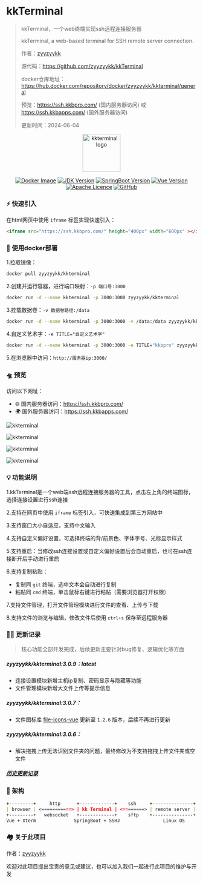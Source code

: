 # kkTerminal

> kkTerminal，一个web终端实现ssh远程连接服务器
>
> kkTerminal, a web-based terminal for SSH remote server connection.
>
> 作者：[zyyzyykk](https://github.com/zyyzyykk/)
>
> 源代码：https://github.com/zyyzyykk/kkTerminal
>
> docker仓库地址：https://hub.docker.com/repository/docker/zyyzyykk/kkterminal/general
>
> 预览：https://ssh.kkbpro.com/	(国内服务器访问)	或	https://ssh.kkbapps.com/	(国外服务器访问)
>
> 更新时间：2024-06-04
>

<p align="center"><a href="https://ssh.kkbpro.com/" target="_blank" rel="noopener noreferrer"><img width="100" src="https://img.kkbapps.com/logo/terminal.png" alt="kkterminal logo"></a></p>

<p align="center">
  <a href="https://hub.docker.com/repository/docker/zyyzyykk/kkterminal/general"><img src="https://img.shields.io/badge/docker_pull-120+-blue" alt="Docker Image"></a>
  <a href="https://www.oracle.com/cn/java/technologies/downloads/#java8-windows"><img src="https://img.shields.io/badge/jdk-1.8-orange" alt="JDK Version"></a>
  <a href="https://spring.io/projects/spring-boot"><img src="https://img.shields.io/badge/springboot-2.7.15-green?color=6db33f" alt="SpringBoot Version"></a>
  <a href="https://cn.vuejs.org/"><img src="https://img.shields.io/badge/vue-3.x-green?color=42b883" alt="Vue Version"></a>
  <a href="https://www.apache.org/licenses/"><img src="https://img.shields.io/badge/licence-Apache-red" alt="Apache Licence"></a>
  <a href="https://github.com/zyyzyykk/kkTerminal"><img src="https://img.shields.io/badge/gitHub_star-10+-yellow" alt="GitHub"></a>
</p>



### **⚡** 快速引入

在html网页中使用 `iframe` 标签实现快速引入：

```html
<iframe src="https://ssh.kkbpro.com/" height="400px" width="600px" ></iframe>
```

### 💪 使用docker部署

1.拉取镜像：

```bash
docker pull zyyzyykk/kkterminal
```

2.创建并运行容器，进行端口映射：`-p 端口号:3000`

```bash
docker run -d --name kkterminal -p 3000:3000 zyyzyykk/kkterminal
```

3.挂载数据卷：`-v 数据卷路径:/data`

```bash
docker run -d --name kkterminal -p 3000:3000 -v /data:/data zyyzyykk/kkterminal
```

4.自定义艺术字：`-e TITLE="自定义艺术字"`

```bash
docker run -d --name kkterminal -p 3000:3000 -e TITLE="kkbpro" zyyzyykk/kkterminal
```

5.在浏览器中访问：`http://服务器ip:3000/`

### 🛸 预览

访问以下网址：

- 🌐 国内服务器访问：https://ssh.kkbpro.com/
- 🌍 国外服务器访问：https://ssh.kkbapps.com/

![kkterminal](https://img.kkbapps.com/terminal/309-1.png)

![kkterminal](https://img.kkbapps.com/terminal/303-2.png)

![kkterminal](https://img.kkbapps.com/terminal/303-3.png)

![kkterminal](https://img.kkbapps.com/terminal/303-4.png)

### 💡 功能说明

1.kkTerminal是一个web端ssh远程连接服务器的工具，点击左上角的终端图标，选择连接设置进行ssh连接

2.支持在网页中使用 `iframe` 标签引入，可快速集成到第三方网站中

3.支持窗口大小自适应，支持中文输入

4.支持自定义偏好设置，可选择终端的背/前景色、字体字号、光标显示样式

5.支持重启：当修改ssh连接设置或自定义偏好设置后会自动重启，也可在ssh连接断开后手动进行重启

6.支持复制粘贴：

- 复制同 `git` 终端，选中文本会自动进行复制
- 粘贴同 `cmd` 终端，单击鼠标右键进行粘贴（需要浏览器打开权限）

7.支持文件管理，打开文件管理模块进行文件的查看、上传与下载

8.支持文件的浏览与编辑，修改文件后使用 `ctrl+s` 保存至远程服务器

### 👨‍💻 更新记录

> 核心功能全部开发完成，后续更新主要针对bug修复、逻辑优化等方面

##### zyyzyykk/kkterminal:3.0.9：latest

- 连接设置模块新增主机ip复制、密码显示与隐藏等功能
- 文件管理模块新增大文件上传等提示信息

##### zyyzyykk/kkterminal:3.0.7：

- 文件图标库 [file-icons-vue](https://github.com/zyyzyykk/file-icons-vue) 更新至 `1.2.6` 版本，后续不再进行更新

##### zyyzyykk/kkterminal:3.0.6：

- 解决拖拽上传无法识别文件夹的问题，最终修改为不支持拖拽上传文件夹或空文件

##### [历史更新记录](./UPDATE.md)

### 🧬 架构

```markdown
+---------+     http      +-------------+    ssh     +---------------+
| browser | <===========> | kk Terminal | <========> | remote server |
+---------+   websocket   +-------------+    sftp    +---------------+
Vue + Xterm              SpringBoot + SSHJ                Linux OS    
```

### 🏘️ 关于此项目

作者：[zyyzyykk](https://github.com/zyyzyykk/)

欢迎对此项目提出宝贵的意见或建议，也可以加入我们一起进行此项目的维护与开发
